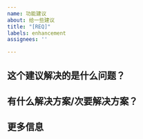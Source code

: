 ```yaml
---
name: 功能建议
about: 给一些建议
title: "[REQ]"
labels: enhancement
assignees: ''

---
```


## 这个建议解决的是什么问题？

## 有什么解决方案/次要解决方案？

## 更多信息
